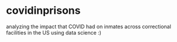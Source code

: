 # covidinprisons
analyzing the impact that COVID had on inmates across correctional facilities in the US using data science :)
